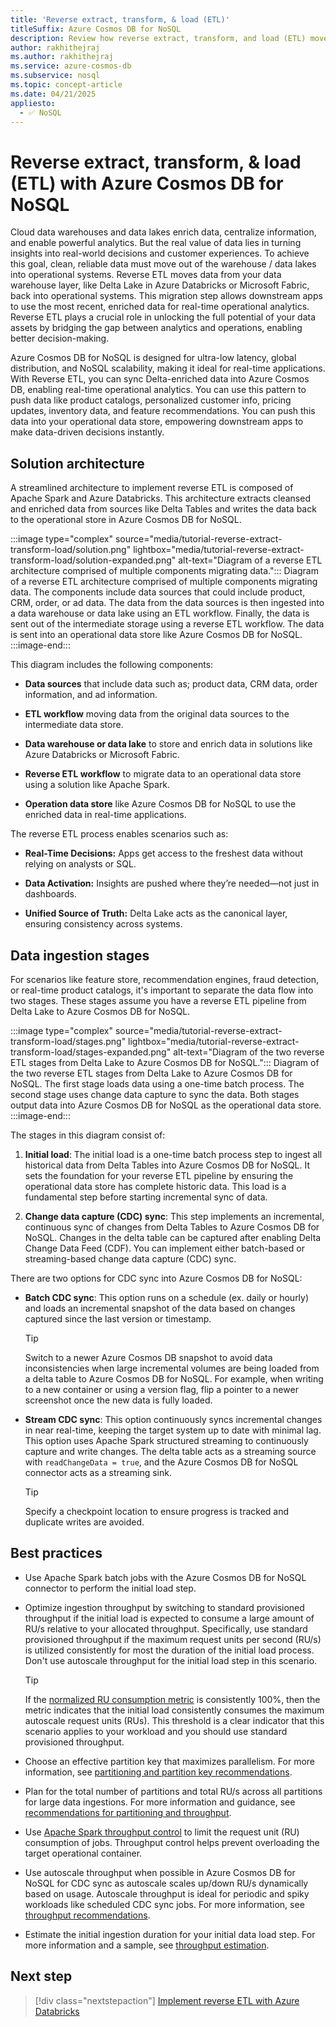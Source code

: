 ```yaml
---
title: 'Reverse extract, transform, & load (ETL)'
titleSuffix: Azure Cosmos DB for NoSQL
description: Review how reverse extract, transform, and load (ETL) moves data from a data lake layer back into operational system (database) layer for real-time analytics. 
author: rakhithejraj
ms.author: rakhithejraj
ms.service: azure-cosmos-db
ms.subservice: nosql
ms.topic: concept-article
ms.date: 04/21/2025
appliesto:
  - ✅ NoSQL
---
```


# Reverse extract, transform, & load (ETL) with Azure Cosmos DB for NoSQL

Cloud data warehouses and data lakes enrich data, centralize information, and enable powerful analytics. But the real value of data lies in turning insights into real-world decisions and customer experiences. To achieve this goal, clean, reliable data must move out of the warehouse / data lakes into operational systems. Reverse ETL moves data from your data warehouse layer, like Delta Lake in Azure Databricks or Microsoft Fabric, back into operational systems. This migration step allows downstream apps to use the most recent, enriched data for real-time operational analytics. Reverse ETL plays a crucial role in unlocking the full potential of your data assets by bridging the gap between analytics and operations, enabling better decision-making.

Azure Cosmos DB for NoSQL is designed for ultra-low latency, global distribution, and NoSQL scalability, making it ideal for real-time applications. With Reverse ETL, you can sync Delta-enriched data into Azure Cosmos DB, enabling real-time operational analytics. You can use this pattern to push data like product catalogs, personalized customer info, pricing updates, inventory data, and feature recommendations. You can push this data into your operational data store, empowering downstream apps to make data-driven decisions instantly.

## Solution architecture

A streamlined architecture to implement reverse ETL is composed of Apache Spark and Azure Databricks. This architecture extracts cleansed and enriched data from sources like Delta Tables and writes the data back to the operational store in Azure Cosmos DB for NoSQL.

:::image type="complex" source="media/tutorial-reverse-extract-transform-load/solution.png" lightbox="media/tutorial-reverse-extract-transform-load/solution-expanded.png" alt-text="Diagram of a reverse ETL architecture comprised of multiple components migrating data.":::
    Diagram of a reverse ETL architecture comprised of multiple components migrating data. The components include data sources that could include product, CRM, order, or ad data. The data from the data sources is then ingested into a data warehouse or data lake using an ETL workflow. Finally, the data is sent out of the intermediate storage using a reverse ETL workflow. The data is sent into an operational data store like Azure Cosmos DB for NoSQL.
:::image-end:::

This diagram includes the following components:

- **Data sources** that include data such as; product data, CRM data, order information, and ad information.

- **ETL workflow** moving data from the original data sources to the intermediate data store.

- **Data warehouse or data lake** to store and enrich data in solutions like Azure Databricks or Microsoft Fabric.

- **Reverse ETL workflow** to migrate data to an operational data store using a solution like Apache Spark.

- **Operation data store** like Azure Cosmos DB for NoSQL to use the enriched data in real-time applications.

The reverse ETL process enables scenarios such as:

- **Real-Time Decisions:** Apps get access to the freshest data without relying on analysts or SQL.

- **Data Activation:** Insights are pushed where they’re needed—not just in dashboards.

- **Unified Source of Truth:** Delta Lake acts as the canonical layer, ensuring consistency across systems.  

## Data ingestion stages

For scenarios like feature store, recommendation engines, fraud detection, or real-time product catalogs, it's important to separate the data flow into two stages. These stages assume you have a reverse ETL pipeline from Delta Lake to Azure Cosmos DB for NoSQL.

:::image type="complex" source="media/tutorial-reverse-extract-transform-load/stages.png" lightbox="media/tutorial-reverse-extract-transform-load/stages-expanded.png" alt-text="Diagram of the two reverse ETL stages from Delta Lake to Azure Cosmos DB for NoSQL.":::
    Diagram of the two reverse ETL stages from Delta Lake to Azure Cosmos DB for NoSQL. The first stage loads data using a one-time batch process. The second stage uses change data capture to sync the data. Both stages output data into Azure Cosmos DB for NoSQL as the operational data store.
:::image-end:::

The stages in this diagram consist of:

1. **Initial load**: The initial load is a one-time batch process step to ingest all historical data from Delta Tables into Azure Cosmos DB for NoSQL. It sets the foundation for your reverse ETL pipeline by ensuring the operational data store has complete historic data. This load is a fundamental step before starting incremental sync of data.

1. **Change data capture (CDC) sync**: This step implements an incremental, continuous sync of changes from Delta Tables to Azure Cosmos DB for NoSQL. Changes in the delta table can be captured after enabling Delta Change Data Feed (CDF). You can implement either batch-based or streaming-based change data capture (CDC) sync.

There are two options for CDC sync into Azure Cosmos DB for NoSQL:

- **Batch CDC sync**: This option runs on a schedule (ex. daily or hourly) and loads an incremental snapshot of the data based on changes captured since the last version or timestamp.

    > [!TIP]
    > Switch to a newer Azure Cosmos DB snapshot to avoid data inconsistencies when large incremental volumes are being loaded from a delta table to Azure Cosmos DB for NoSQL. For example, when writing to a new container or using a version flag, flip a pointer to a newer screenshot once the new data is fully loaded.

- **Stream CDC sync**: This option continuously syncs incremental changes in near real-time, keeping the target system up to date with minimal lag. This option uses Apache Spark structured streaming to continuously capture and write changes. The delta table acts as a streaming source with `readChangeData = true`, and the Azure Cosmos DB for NoSQL connector acts as a streaming sink. 

    > [!TIP]
    > Specify a checkpoint location to ensure progress is tracked and duplicate writes are avoided.

## Best practices

- Use Apache Spark batch jobs with the Azure Cosmos DB for NoSQL connector to perform the initial load step.

- Optimize ingestion throughput by switching to standard provisioned throughput if the initial load is expected to consume a large amount of RU/s relative to your allocated throughput. Specifically, use standard provisioned throughput if the maximum request units per second (RU/s) is utilized consistently for most the duration of the initial load process. Don't use autoscale throughput for the initial load step in this scenario.

    > [!TIP]
    > If the [normalized RU consumption metric](../monitor-normalized-request-units.md) is consistently 100%, then the metric indicates that the initial load consistently consumes the maximum autoscale request units (RUs). This threshold is a clear indicator that this scenario applies to your workload and you should use standard provisioned throughput.

- Choose an effective partition key that maximizes parallelism. For more information, see [partitioning and partition key recommendations](../partitioning-overview.md).

- Plan for the total number of partitions and total RU/s across all partitions for large data ingestions. For more information and guidance, see [recommendations for partitioning and throughput](../scaling-provisioned-throughput-best-practices.md#how-to-optimize-rus-for-large-data-ingestion).

- Use [Apache Spark throughput control](throughput-control-spark.md) to limit the request unit (RU) consumption of jobs. Throughput control helps prevent overloading the target operational container.

- Use autoscale throughput when possible in Azure Cosmos DB for NoSQL for CDC sync as autoscale scales up/down RU/s dynamically based on usage. Autoscale throughput is ideal for periodic and spiky workloads like scheduled CDC sync jobs. For more information, see [throughput recommendations](../how-to-choose-offer.md#overview-of-provisioned-throughput-types).

- Estimate the initial ingestion duration for your initial data load step. For more information and a sample, see [throughput estimation](../scaling-provisioned-throughput-best-practices.md#example-1).

## Next step

> [!div class="nextstepaction"]
> [Implement reverse ETL with Azure Databricks](tutorial-reverse-extract-transform-load.md)
